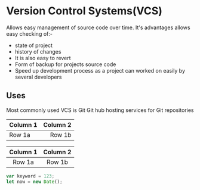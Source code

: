 # Version Control Systems(VCS)
Allows easy management of source code over time. It's advantages allows easy checking of:-
* state of project
* history of changes
* It is also easy to revert
* Form of backup for projects source code
* Speed up development process as a project can worked on easily by several developers

## Uses
Most commonly used VCS is Git
Git hub hosting services for Git repositories

|Column 1| Column 2|
|:---|---:|
|Row 1a|Row 1b|

|Column 1| Column 2|
|:---:|:---:|
|Row 1a|Row 1b|

```Javascript
var keyword = 123;
let now = new Date();
```
